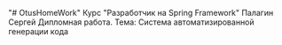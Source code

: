 "# OtusHomeWork"
Курс "Разработчик на Spring Framework"
Палагин Сергей
Дипломная работа.
Тема: Система автоматизированной генерации кода